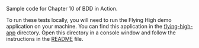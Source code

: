 Sample code for Chapter 10 of BDD in Action.

To run these tests locally, you will need to run the Flying High demo application on your machine. You can find this application in the [flying-high-app](https://github.com/bdd-in-action/second-edition/tree/master/flying-high-app) directory. Open this directory in a console window and follow the instructions in the [README](https://github.com/bdd-in-action/second-edition/tree/master/flying-high-app/README.md) file.


